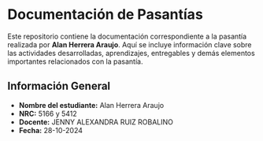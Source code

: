 # Documentación de Pasantías

Este repositorio contiene la documentación correspondiente a la pasantía realizada por **Alan Herrera Araujo**. 
Aquí se incluye información clave sobre las actividades desarrolladas, aprendizajes, entregables y demás elementos importantes relacionados con la pasantía.

## Información General

- **Nombre del estudiante:** Alan Herrera Araujo
- **NRC:** 5166 y 5412
- **Docente:** JENNY ALEXANDRA RUIZ ROBALINO
- **Fecha:** 28-10-2024



